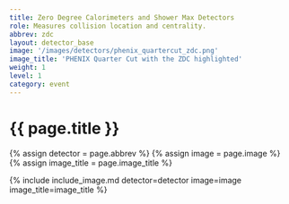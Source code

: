 ```yaml
---
title: Zero Degree Calorimeters and Shower Max Detectors
role: Measures collision location and centrality.
abbrev: zdc
layout: detector_base
image: '/images/detectors/phenix_quartercut_zdc.png'
image_title: 'PHENIX Quarter Cut with the ZDC highlighted'
weight: 1
level: 1
category: event
---
```

# {{ page.title }}


{% assign detector = page.abbrev %}
{% assign image = page.image %}
{% assign image_title = page.image_title %}

{% include include_image.md detector=detector image=image image_title=image_title %}
